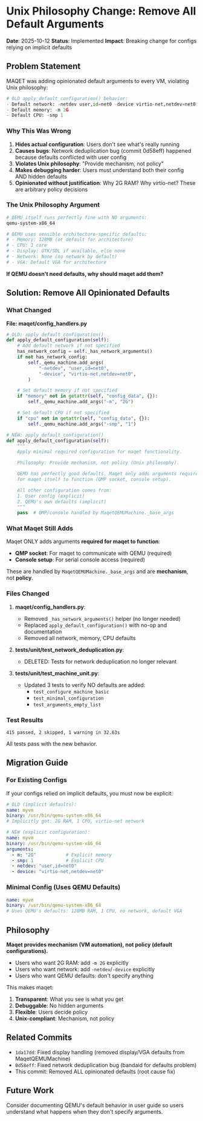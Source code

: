 # Unix Philosophy Change: Remove All Default Arguments

**Date**: 2025-10-12
**Status**: Implemented
**Impact**: Breaking change for configs relying on implicit defaults

## Problem Statement

MAQET was adding opinionated default arguments to every VM, violating Unix philosophy:

```python
# OLD apply_default_configuration() behavior:
- Default network: -netdev user,id=net0 -device virtio-net,netdev=net0
- Default memory: -m 2G
- Default CPU: -smp 1
```

### Why This Was Wrong

1. **Hides actual configuration**: Users don't see what's really running
2. **Causes bugs**: Network deduplication bug (commit 0d58eff) happened because defaults conflicted with user config
3. **Violates Unix philosophy**: "Provide mechanism, not policy"
4. **Makes debugging harder**: Users must understand both their config AND hidden defaults
5. **Opinionated without justification**: Why 2G RAM? Why virtio-net? These are arbitrary policy decisions

### The Unix Philosophy Argument

```bash
# QEMU itself runs perfectly fine with NO arguments:
qemu-system-x86_64

# QEMU uses sensible architecture-specific defaults:
# - Memory: 128MB (or default for architecture)
# - CPU: 1 core
# - Display: GTK/SDL if available, else none
# - Network: None (no network by default)
# - VGA: Default VGA for architecture
```

**If QEMU doesn't need defaults, why should maqet add them?**

## Solution: Remove All Opinionated Defaults

### What Changed

**File: maqet/config_handlers.py**

```python
# OLD: apply_default_configuration()
def apply_default_configuration(self):
    # Add default network if not specified
    has_network_config = self._has_network_arguments()
    if not has_network_config:
        self._qemu_machine.add_args(
            "-netdev", "user,id=net0",
            "-device", "virtio-net,netdev=net0",
        )

    # Set default memory if not specified
    if "memory" not in getattr(self, "config_data", {}):
        self._qemu_machine.add_args("-m", "2G")

    # Set default CPU if not specified
    if "cpu" not in getattr(self, "config_data", {}):
        self._qemu_machine.add_args("-smp", "1")

# NEW: apply_default_configuration()
def apply_default_configuration(self):
    """
    Apply minimal required configuration for maqet functionality.

    Philosophy: Provide mechanism, not policy (Unix philosophy).

    QEMU has perfectly good defaults. Maqet only adds arguments required
    for maqet itself to function (QMP socket, console setup).

    All other configuration comes from:
    1. User config (explicit)
    2. QEMU's own defaults (implicit)
    """
    pass  # QMP/console handled by MaqetQEMUMachine._base_args
```

### What Maqet Still Adds

Maqet ONLY adds arguments **required for maqet to function**:

- **QMP socket**: For maqet to communicate with QEMU (required)
- **Console setup**: For serial console access (required)

These are handled by `MaqetQEMUMachine._base_args` and are **mechanism**, not **policy**.

### Files Changed

1. **maqet/config_handlers.py**:
   - Removed `_has_network_arguments()` helper (no longer needed)
   - Replaced `apply_default_configuration()` with no-op and documentation
   - Removed all network, memory, CPU defaults

2. **tests/unit/test_network_deduplication.py**:
   - DELETED: Tests for network deduplication no longer relevant

3. **tests/unit/test_machine_unit.py**:
   - Updated 3 tests to verify NO defaults are added:
     - `test_configure_machine_basic`
     - `test_minimal_configuration`
     - `test_arguments_empty_list`

### Test Results

```
415 passed, 2 skipped, 1 warning in 32.63s
```

All tests pass with the new behavior.

## Migration Guide

### For Existing Configs

If your configs relied on implicit defaults, you must now be explicit:

```yaml
# OLD (implicit defaults):
name: myvm
binary: /usr/bin/qemu-system-x86_64
# Implicitly got: 2G RAM, 1 CPU, virtio-net network

# NEW (explicit configuration):
name: myvm
binary: /usr/bin/qemu-system-x86_64
arguments:
  - m: "2G"           # Explicit memory
  - smp: 1            # Explicit CPU
  - netdev: "user,id=net0"
  - device: "virtio-net,netdev=net0"
```

### Minimal Config (Uses QEMU Defaults)

```yaml
name: myvm
binary: /usr/bin/qemu-system-x86_64
# Uses QEMU's defaults: 128MB RAM, 1 CPU, no network, default VGA
```

## Philosophy

**Maqet provides mechanism (VM automation), not policy (default configurations).**

- Users who want 2G RAM: add `-m 2G` explicitly
- Users who want network: add `-netdev`/`-device` explicitly
- Users who want QEMU defaults: don't specify anything

This makes maqet:

1. **Transparent**: What you see is what you get
2. **Debuggable**: No hidden arguments
3. **Flexible**: Users decide policy
4. **Unix-compliant**: Mechanism, not policy

## Related Commits

- `1da17dd`: Fixed display handling (removed display/VGA defaults from MaqetQEMUMachine)
- `0d58eff`: Fixed network deduplication bug (bandaid for defaults problem)
- This commit: Removed ALL opinionated defaults (root cause fix)

## Future Work

Consider documenting QEMU's default behavior in user guide so users understand what happens when they don't specify arguments.
